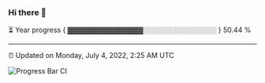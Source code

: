 ### Hi there 👋

⏳ Year progress { ▓▓▓▓▓▓▓▓▓▓▓▓▓▓▓░░░░░░░░░░░░░░░ } 50.44 %

---

⏰ Updated on Monday, July 4, 2022, 2:25 AM UTC

![Progress Bar CI](https://github.com/arthurbuhl/arthurbuhl/workflows/Progress%20Bar%20CI/badge.svg)
